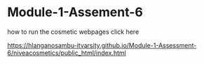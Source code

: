 # Module-1-Assement-6

how to run the cosmetic webpages click here

https://hlanganosambu-itvarsity.github.io/Module-1-Assessment-6/niveacosmetics/public_html/index.html
